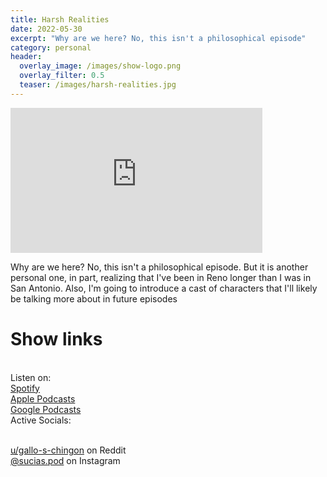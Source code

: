 ```yaml
---
title: Harsh Realities
date: 2022-05-30
excerpt: "Why are we here? No, this isn't a philosophical episode"
category: personal
header:
  overlay_image: /images/show-logo.png
  overlay_filter: 0.5
  teaser: /images/harsh-realities.jpg
---
```

<iframe src='https://open.spotify.com/embed/episode/2ZkKMEpR7vo886MkWHcrgK' width='80%' height='232' frameborder='0' allowtransparency='true' allow='encrypted-media'></iframe>

Why are we here? No, this isn't a philosophical episode. But it is another personal one, in part, realizing that I've been in Reno longer than I was in San Antonio. Also, I'm going to introduce a cast of characters that I'll likely be talking more about in future episodes

# Show links

<br> Listen on:
<br> [Spotify](https://open.spotify.com/show/3XjoipCU3QzeIaQAAQpBdW)  <a href='https://open.spotify.com/show/3XjoipCU3QzeIaQAAQpBdW'><i class='fab fa-spotify'></i></a>
<br> [Apple Podcasts](https://podcasts.apple.com/us/podcast/sucias/id1548173787) <a href='https://podcasts.apple.com/us/podcast/sucias/id1548173787'> <i class='fas fa-podcast'></i></a>
<br> [Google Podcasts](https://podcasts.google.com/feed/aHR0cHM6Ly9hbmNob3IuZm0vcy80MjI0YzYzYy9wb2RjYXN0L3Jzcw)  <a href='https://podcasts.google.com/feed/aHR0cHM6Ly9hbmNob3IuZm0vcy80MjI0YzYzYy9wb2RjYXN0L3Jzcw'><i class='fab fa-google-play'></i></a>
<br> Active Socials:

<br> [u/gallo-s-chingon](https://reddit.com/u/gallo-s-chingon/submitted) on Reddit <a href='https://reddit.com/u/gallo-s-chingon/submitted'><i class='fab fa-reddit'></i></a>
<br> [@sucias.pod](https://instagram.com/sucias.pod) on Instagram  <a href='https://www.instagram.com/sucias.pod'><i class='fab fa-instagram'></i></a>
